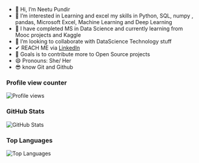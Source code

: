 - 👋 Hi, I’m Neetu Pundir 
- 👀 I’m interested in Learning and excel my skills in Python, SQL, numpy , pandas, Microsoft Excel, Machine Learning and Deep Learning  
- 🌱 I have completed MS in Data Science and currently learning from Mooc projects and Kaggle
- 💞️ I’m looking to collaborate with DataScience Technology stuff
- ✔ REACH ME via [LinkedIn](https://www.linkedin.com/in/neetu-pundir/)
- 👀 Goals is to contribute more to Open Source projects
- 😄 Pronouns: She/ Her
- 😎 know Git and Github

### Profile view counter ###

![Profile views](https://komarev.com/ghpvc/?username=PundirNeetu&color=blue&style=flat-square)


### GitHub Stats

![GitHub Stats](https://neetu-github-stats-99g1.vercel.app/api?username=PundirNeetu&theme=highcontrast&show_icons=true&count_private=true)

### Top Languages

![Top Languages](https://neetu-github-stats-99g1.vercel.app/api/top-langs/?username=PundirNeetu)


